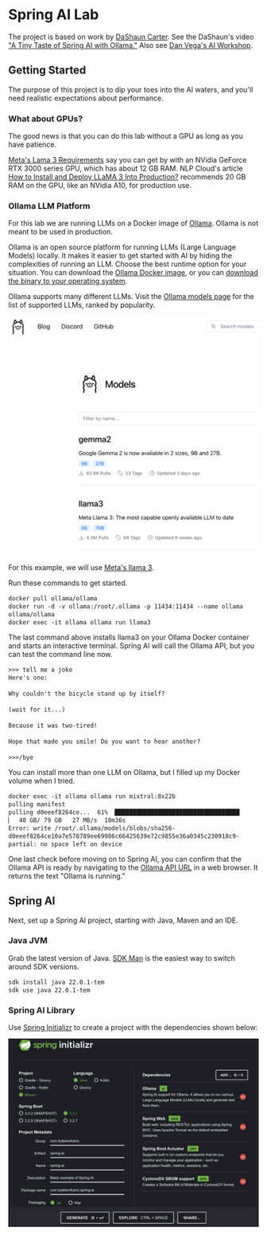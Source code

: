 # Spring AI Lab
The project is based on work by [DaShaun Carter](linkedin.com/in/dashaun). See the DaShaun's
video ["A Tiny Taste of Spring AI with Ollama."](https://www.linkedin.com/video/live/urn:li:ugcPost:7213736555662753792/) Also see [Dan Vega's AI Workshop](https://github.com/danvega/spring-ai-workshop).

## Getting Started
The purpose of this project is to dip your toes into the AI waters, and you'll need realistic expectations about performance. 

### What about GPUs?
The good news is that you can do this lab without a GPU as long as you have patience. 

[Meta's Lama 3 Requirements](https://llamaimodel.com/requirements/) say you can get by with an NVidia GeForce RTX 3000 series GPU, which has about 12 GB RAM. NLP Cloud's article [How to Install and Deploy LLaMA 3 Into Production?](https://nlpcloud.com/how-to-install-and-deploy-llama-3-into-production.html) recommends 20 GB RAM on the GPU, like an NVidia A10, for production use.

### Ollama LLM Platform
For this lab we are running LLMs on a Docker image of [Ollama](https://ollama.com/). Ollama is not meant to be used in production. 

Ollama is an open source platform for running LLMs (Large Language Models) locally. It makes it easier to get started with AI by hiding the complexities of running an LLM.  Choose the best runtime option for your situation. You can download the [Ollama Docker image](https://hub.docker.com/r/ollama/ollama), or you can [download the binary to your operating system](https://ollama.com/download/).

Ollama supports many different LLMs. Visit the [Ollama models page](https://ollama.com/library) for the list of supported LLMs, ranked by popularity. 

![ollama-models.png](src/main/resources/static/ollama-models.png)

For this example, we will use [Meta's llama 3](https://llama.meta.com/llama3/).

Run these commands to get started.

```Shell
docker pull ollama/ollama
docker run -d -v ollama:/root/.ollama -p 11434:11434 --name ollama ollama/ollama
docker exec -it ollama ollama run llama3
```

The last command above installs llama3 on your Ollama Docker container and starts an interactive terminal. Spring AI will call the Ollama API, but you can test the command line now.

```shell
>>> tell me a joke
Here's one:

Why couldn't the bicycle stand up by itself?

(wait for it...)

Because it was two-tired!

Hope that made you smile! Do you want to hear another?

>>>/bye
```
You can install more than one LLM on Ollama, but I filled up my Docker volume when I tried.

```shell
docker exec -it ollama ollama run mixtral:8x22b
pulling manifest
pulling d0eeef8264ce...  61% ▕███████████████████████████████████                       ▏  48 GB/ 79 GB   27 MB/s  18m36s
Error: write /root/.ollama/models/blobs/sha256-d0eeef8264ce10a7e578789ee69986c66425639e72c9855e36a0345c230918c9-partial: no space left on device
```

One last check before moving on to Spring AI, you can confirm that the Ollama API is ready by navigating to the [Ollama API URL](http://localhost:11434) in a web browser. It returns the text "Ollama is running."

## Spring AI
Next, set up a Spring AI project, starting with Java, Maven and an IDE.

### Java JVM
Grab the latest version of Java. [SDK Man](https://sdkman.io/) is the easiest way to switch around SDK versions.

```Shell
sdk install java 22.0.1-tem
sdk use java 22.0.1-tem
```

### Spring AI Library
Use [Spring Initializr](https://start.spring.io) to create a project with the dependencies shown below:

![start.spring-io.jpeg](src/main/resources/static/start.spring-io.jpeg)



